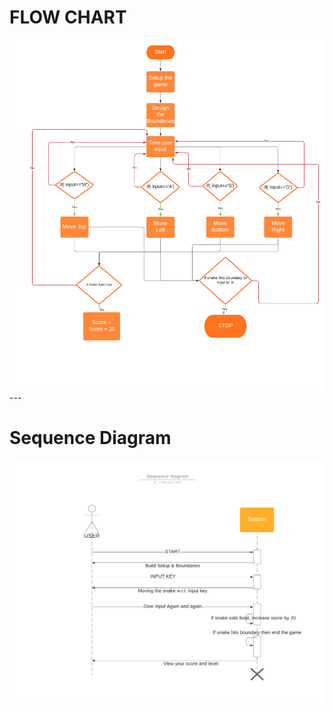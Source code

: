 # FLOW CHART
<img src="Images\FlowChart.png">
---

# Sequence Diagram
<img src="Images\Sequencediagram.png" >
